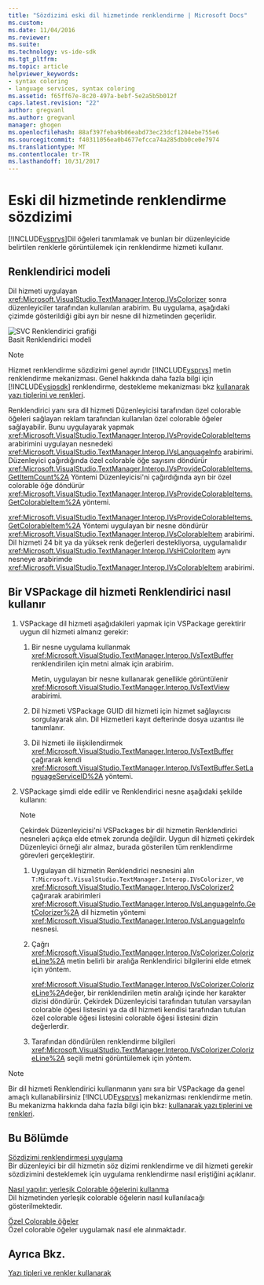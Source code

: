 ```yaml
---
title: "Sözdizimi eski dil hizmetinde renklendirme | Microsoft Docs"
ms.custom: 
ms.date: 11/04/2016
ms.reviewer: 
ms.suite: 
ms.technology: vs-ide-sdk
ms.tgt_pltfrm: 
ms.topic: article
helpviewer_keywords:
- syntax coloring
- language services, syntax coloring
ms.assetid: f65ff67e-8c20-497a-bebf-5e2a5b5b012f
caps.latest.revision: "22"
author: gregvanl
ms.author: gregvanl
manager: ghogen
ms.openlocfilehash: 88af397feba9b06eabd73ec23dcf1204ebe755e6
ms.sourcegitcommit: f40311056ea0b4677efcca74a285dbb0ce0e7974
ms.translationtype: MT
ms.contentlocale: tr-TR
ms.lasthandoff: 10/31/2017
---
```

# <a name="syntax-coloring-in-a-legacy-language-service"></a>Eski dil hizmetinde renklendirme sözdizimi
[!INCLUDE[vsprvs](../../code-quality/includes/vsprvs_md.md)]Dil öğeleri tanımlamak ve bunları bir düzenleyicide belirtilen renklerle görüntülemek için renklendirme hizmeti kullanır.  
  
## <a name="colorizer-model"></a>Renklendirici modeli  
 Dil hizmeti uygulayan <xref:Microsoft.VisualStudio.TextManager.Interop.IVsColorizer> sonra düzenleyiciler tarafından kullanılan arabirim. Bu uygulama, aşağıdaki çizimde gösterildiği gibi ayrı bir nesne dil hizmetinden geçerlidir.  
  
 ![SVC Renklendirici grafiği](../../extensibility/internals/media/figlgsvccolorizer.gif "FigLgSvcColorizer")  
Basit Renklendirici modeli  
  
> [!NOTE]
>  Hizmet renklendirme sözdizimi genel ayrıdır [!INCLUDE[vsprvs](../../code-quality/includes/vsprvs_md.md)] metin renklendirme mekanizması. Genel hakkında daha fazla bilgi için [!INCLUDE[vsipsdk](../../extensibility/includes/vsipsdk_md.md)] renklendirme, destekleme mekanizması bkz [kullanarak yazı tiplerini ve renkleri](../../extensibility/using-fonts-and-colors.md).  
  
 Renklendirici yanı sıra dil hizmeti Düzenleyicisi tarafından özel colorable öğeleri sağlayan reklam tarafından kullanılan özel colorable öğeler sağlayabilir. Bunu uygulayarak yapmak <xref:Microsoft.VisualStudio.TextManager.Interop.IVsProvideColorableItems> arabirimini uygulayan nesnedeki <xref:Microsoft.VisualStudio.TextManager.Interop.IVsLanguageInfo> arabirimi. Düzenleyici çağırdığında özel colorable öğe sayısını döndürür <xref:Microsoft.VisualStudio.TextManager.Interop.IVsProvideColorableItems.GetItemCount%2A> Yöntemi Düzenleyicisi'ni çağırdığında ayrı bir özel colorable öğe döndürür <xref:Microsoft.VisualStudio.TextManager.Interop.IVsProvideColorableItems.GetColorableItem%2A> yöntemi.  
  
 <xref:Microsoft.VisualStudio.TextManager.Interop.IVsProvideColorableItems.GetColorableItem%2A> Yöntemi uygulayan bir nesne döndürür <xref:Microsoft.VisualStudio.TextManager.Interop.IVsColorableItem> arabirimi. Dil hizmeti 24 bit ya da yüksek renk değerleri destekliyorsa, uygulamalıdır <xref:Microsoft.VisualStudio.TextManager.Interop.IVsHiColorItem> aynı nesneye arabirimde <xref:Microsoft.VisualStudio.TextManager.Interop.IVsColorableItem> arabirimi.  
  
## <a name="how-a-vspackage-uses-a-language-service-colorizer"></a>Bir VSPackage dil hizmeti Renklendirici nasıl kullanır  
  
1.  VSPackage dil hizmeti aşağıdakileri yapmak için VSPackage gerektirir uygun dil hizmeti almanız gerekir:  
  
    1.  Bir nesne uygulama kullanmak <xref:Microsoft.VisualStudio.TextManager.Interop.IVsTextBuffer> renklendirilen için metni almak için arabirim.  
  
         Metin, uygulayan bir nesne kullanarak genellikle görüntülenir <xref:Microsoft.VisualStudio.TextManager.Interop.IVsTextView> arabirimi.  
  
    2.  Dil hizmeti VSPackage GUID dil hizmeti için hizmet sağlayıcısı sorgulayarak alın. Dil Hizmetleri kayıt defterinde dosya uzantısı ile tanımlanır.  
  
    3.  Dil hizmeti ile ilişkilendirmek <xref:Microsoft.VisualStudio.TextManager.Interop.IVsTextBuffer> çağırarak kendi <xref:Microsoft.VisualStudio.TextManager.Interop.IVsTextBuffer.SetLanguageServiceID%2A> yöntemi.  
  
2.  VSPackage şimdi elde edilir ve Renklendirici nesne aşağıdaki şekilde kullanın:  
  
    > [!NOTE]
    >  Çekirdek Düzenleyicisi'ni VSPackages bir dil hizmetin Renklendirici nesneleri açıkça elde etmek zorunda değildir. Uygun dil hizmeti çekirdek Düzenleyici örneği alır almaz, burada gösterilen tüm renklendirme görevleri gerçekleştirir.  
  
    1.  Uygulayan dil hizmetin Renklendirici nesnesini alın `T:Microsoft.VisualStudio.TextManager.Interop.IVsColorizer`, ve <xref:Microsoft.VisualStudio.TextManager.Interop.IVsColorizer2> çağırarak arabirimleri <xref:Microsoft.VisualStudio.TextManager.Interop.IVsLanguageInfo.GetColorizer%2A> dil hizmetin yöntemi <xref:Microsoft.VisualStudio.TextManager.Interop.IVsLanguageInfo> nesnesi.  
  
    2.  Çağrı <xref:Microsoft.VisualStudio.TextManager.Interop.IVsColorizer.ColorizeLine%2A> metin belirli bir aralığa Renklendirici bilgilerini elde etmek için yöntem.  
  
         <xref:Microsoft.VisualStudio.TextManager.Interop.IVsColorizer.ColorizeLine%2A>değer, bir renklendirilen metin aralığı içinde her karakter dizisi döndürür. Çekirdek Düzenleyicisi tarafından tutulan varsayılan colorable öğesi listesini ya da dil hizmeti kendisi tarafından tutulan özel colorable öğesi listesini colorable öğesi listesini dizin değerlerdir.  
  
    3.  Tarafından döndürülen renklendirme bilgileri <xref:Microsoft.VisualStudio.TextManager.Interop.IVsColorizer.ColorizeLine%2A> seçili metni görüntülemek için yöntem.  
  
> [!NOTE]
>  Bir dil hizmeti Renklendirici kullanmanın yanı sıra bir VSPackage da genel amaçlı kullanabilirsiniz [!INCLUDE[vsprvs](../../code-quality/includes/vsprvs_md.md)] mekanizması renklendirme metin. Bu mekanizma hakkında daha fazla bilgi için bkz: [kullanarak yazı tiplerini ve renkleri](../../extensibility/using-fonts-and-colors.md).  
  
## <a name="in-this-section"></a>Bu Bölümde  
 [Sözdizimi renklendirmesi uygulama](../../extensibility/internals/implementing-syntax-coloring.md)  
 Bir düzenleyici bir dil hizmetin söz dizimi renklendirme ve dil hizmeti gerekir sözdizimini desteklemek için uygulama renklendirme nasıl eriştiğini açıklanır.  
  
 [Nasıl yapılır: yerleşik Colorable öğelerini kullanma](../../extensibility/internals/how-to-use-built-in-colorable-items.md)  
 Dil hizmetinden yerleşik colorable öğelerin nasıl kullanılacağı gösterilmektedir.  
  
 [Özel Colorable öğeler](../../extensibility/internals/custom-colorable-items.md)  
 Özel colorable öğeler uygulamak nasıl ele alınmaktadır.  
  
## <a name="see-also"></a>Ayrıca Bkz.  
 [Yazı tipleri ve renkler kullanarak](../../extensibility/using-fonts-and-colors.md)